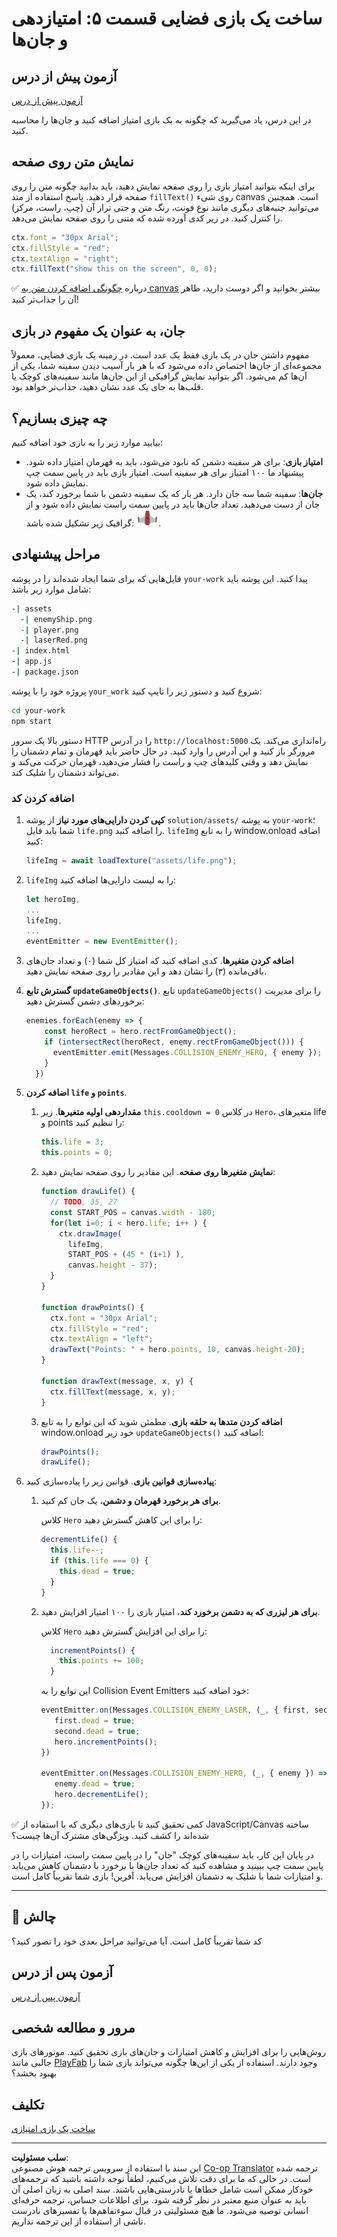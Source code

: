 <!--
CO_OP_TRANSLATOR_METADATA:
{
  "original_hash": "adda95e02afa3fbee67b6e385b1109e1",
  "translation_date": "2025-08-29T14:29:49+00:00",
  "source_file": "6-space-game/5-keeping-score/README.md",
  "language_code": "fa"
}
-->
# ساخت یک بازی فضایی قسمت ۵: امتیازدهی و جان‌ها

## آزمون پیش از درس

[آزمون پیش از درس](https://ff-quizzes.netlify.app/web/quiz/37)

در این درس، یاد می‌گیرید که چگونه به یک بازی امتیاز اضافه کنید و جان‌ها را محاسبه کنید.

## نمایش متن روی صفحه

برای اینکه بتوانید امتیاز بازی را روی صفحه نمایش دهید، باید بدانید چگونه متن را روی صفحه قرار دهید. پاسخ استفاده از متد `fillText()` روی شیء canvas است. همچنین می‌توانید جنبه‌های دیگری مانند نوع فونت، رنگ متن و حتی تراز آن (چپ، راست، مرکز) را کنترل کنید. در زیر کدی آورده شده که متنی را روی صفحه نمایش می‌دهد.

```javascript
ctx.font = "30px Arial";
ctx.fillStyle = "red";
ctx.textAlign = "right";
ctx.fillText("show this on the screen", 0, 0);
```

✅ درباره [چگونگی اضافه کردن متن به canvas](https://developer.mozilla.org/docs/Web/API/Canvas_API/Tutorial/Drawing_text) بیشتر بخوانید و اگر دوست دارید، ظاهر آن را جذاب‌تر کنید!

## جان، به عنوان یک مفهوم در بازی

مفهوم داشتن جان در یک بازی فقط یک عدد است. در زمینه یک بازی فضایی، معمولاً مجموعه‌ای از جان‌ها اختصاص داده می‌شود که با هر بار آسیب دیدن سفینه شما، یکی از آن‌ها کم می‌شود. اگر بتوانید نمایش گرافیکی از این جان‌ها مانند سفینه‌های کوچک یا قلب‌ها به جای یک عدد نشان دهید، جذاب‌تر خواهد بود.

## چه چیزی بسازیم؟

بیایید موارد زیر را به بازی خود اضافه کنیم:

- **امتیاز بازی**: برای هر سفینه دشمن که نابود می‌شود، باید به قهرمان امتیاز داده شود. پیشنهاد ما ۱۰۰ امتیاز برای هر سفینه است. امتیاز بازی باید در پایین سمت چپ نمایش داده شود.
- **جان‌ها**: سفینه شما سه جان دارد. هر بار که یک سفینه دشمن با شما برخورد کند، یک جان از دست می‌دهید. تعداد جان‌ها باید در پایین سمت راست نمایش داده شود و از گرافیک زیر تشکیل شده باشد: ![تصویر جان](../../../../translated_images/life.6fb9f50d53ee0413cd91aa411f7c296e10a1a6de5c4a4197c718b49bf7d63ebf.fa.png).

## مراحل پیشنهادی

فایل‌هایی که برای شما ایجاد شده‌اند را در پوشه `your-work` پیدا کنید. این پوشه باید شامل موارد زیر باشد:

```bash
-| assets
  -| enemyShip.png
  -| player.png
  -| laserRed.png
-| index.html
-| app.js
-| package.json
```

پروژه خود را با پوشه `your_work` شروع کنید و دستور زیر را تایپ کنید:

```bash
cd your-work
npm start
```

دستور بالا یک سرور HTTP را در آدرس `http://localhost:5000` راه‌اندازی می‌کند. یک مرورگر باز کنید و این آدرس را وارد کنید. در حال حاضر باید قهرمان و تمام دشمنان را نمایش دهد و وقتی کلیدهای چپ و راست را فشار می‌دهید، قهرمان حرکت می‌کند و می‌تواند دشمنان را شلیک کند.

### اضافه کردن کد

1. **کپی کردن دارایی‌های مورد نیاز** از پوشه `solution/assets/` به پوشه `your-work`؛ شما باید فایل `life.png` را اضافه کنید. `lifeImg` را به تابع window.onload اضافه کنید:

    ```javascript
    lifeImg = await loadTexture("assets/life.png");
    ```

2. `lifeImg` را به لیست دارایی‌ها اضافه کنید:

    ```javascript
    let heroImg,
    ...
    lifeImg,
    ...
    eventEmitter = new EventEmitter();
    ```
  
3. **اضافه کردن متغیرها**. کدی اضافه کنید که امتیاز کل شما (۰) و تعداد جان‌های باقی‌مانده (۳) را نشان دهد و این مقادیر را روی صفحه نمایش دهید.

4. **گسترش تابع `updateGameObjects()`**. تابع `updateGameObjects()` را برای مدیریت برخوردهای دشمن گسترش دهید:

    ```javascript
    enemies.forEach(enemy => {
        const heroRect = hero.rectFromGameObject();
        if (intersectRect(heroRect, enemy.rectFromGameObject())) {
          eventEmitter.emit(Messages.COLLISION_ENEMY_HERO, { enemy });
        }
      })
    ```

5. **اضافه کردن `life` و `points`**. 
   1. **مقداردهی اولیه متغیرها**. زیر `this.cooldown = 0` در کلاس `Hero`، متغیرهای life و points را تنظیم کنید:

        ```javascript
        this.life = 3;
        this.points = 0;
        ```

   2. **نمایش متغیرها روی صفحه**. این مقادیر را روی صفحه نمایش دهید:

        ```javascript
        function drawLife() {
          // TODO, 35, 27
          const START_POS = canvas.width - 180;
          for(let i=0; i < hero.life; i++ ) {
            ctx.drawImage(
              lifeImg, 
              START_POS + (45 * (i+1) ), 
              canvas.height - 37);
          }
        }
        
        function drawPoints() {
          ctx.font = "30px Arial";
          ctx.fillStyle = "red";
          ctx.textAlign = "left";
          drawText("Points: " + hero.points, 10, canvas.height-20);
        }
        
        function drawText(message, x, y) {
          ctx.fillText(message, x, y);
        }

        ```

   3. **اضافه کردن متدها به حلقه بازی**. مطمئن شوید که این توابع را به تابع window.onload خود زیر `updateGameObjects()` اضافه کنید:

        ```javascript
        drawPoints();
        drawLife();
        ```

6. **پیاده‌سازی قوانین بازی**. قوانین زیر را پیاده‌سازی کنید:

   1. **برای هر برخورد قهرمان و دشمن**، یک جان کم کنید.
   
      کلاس `Hero` را برای این کاهش گسترش دهید:

        ```javascript
        decrementLife() {
          this.life--;
          if (this.life === 0) {
            this.dead = true;
          }
        }
        ```

   2. **برای هر لیزری که به دشمن برخورد کند**، امتیاز بازی را ۱۰۰ امتیاز افزایش دهید.

      کلاس `Hero` را برای این افزایش گسترش دهید:
    
        ```javascript
          incrementPoints() {
            this.points += 100;
          }
        ```

        این توابع را به Collision Event Emitters خود اضافه کنید:

        ```javascript
        eventEmitter.on(Messages.COLLISION_ENEMY_LASER, (_, { first, second }) => {
           first.dead = true;
           second.dead = true;
           hero.incrementPoints();
        })

        eventEmitter.on(Messages.COLLISION_ENEMY_HERO, (_, { enemy }) => {
           enemy.dead = true;
           hero.decrementLife();
        });
        ```

✅ کمی تحقیق کنید تا بازی‌های دیگری که با استفاده از JavaScript/Canvas ساخته شده‌اند را کشف کنید. ویژگی‌های مشترک آن‌ها چیست؟

در پایان این کار، باید سفینه‌های کوچک "جان" را در پایین سمت راست، امتیازات را در پایین سمت چپ ببینید و مشاهده کنید که تعداد جان‌ها با برخورد با دشمنان کاهش می‌یابد و امتیازات شما با شلیک به دشمنان افزایش می‌یابد. آفرین! بازی شما تقریباً کامل است.

---

## 🚀 چالش

کد شما تقریباً کامل است. آیا می‌توانید مراحل بعدی خود را تصور کنید؟

## آزمون پس از درس

[آزمون پس از درس](https://ff-quizzes.netlify.app/web/quiz/38)

## مرور و مطالعه شخصی

روش‌هایی را برای افزایش و کاهش امتیازات و جان‌های بازی تحقیق کنید. موتورهای بازی جالبی مانند [PlayFab](https://playfab.com) وجود دارند. استفاده از یکی از این‌ها چگونه می‌تواند بازی شما را بهبود بخشد؟

## تکلیف

[ساخت یک بازی امتیازی](assignment.md)

---

**سلب مسئولیت**:  
این سند با استفاده از سرویس ترجمه هوش مصنوعی [Co-op Translator](https://github.com/Azure/co-op-translator) ترجمه شده است. در حالی که ما برای دقت تلاش می‌کنیم، لطفاً توجه داشته باشید که ترجمه‌های خودکار ممکن است شامل خطاها یا نادرستی‌هایی باشند. سند اصلی به زبان اصلی آن باید به عنوان منبع معتبر در نظر گرفته شود. برای اطلاعات حساس، ترجمه حرفه‌ای انسانی توصیه می‌شود. ما هیچ مسئولیتی در قبال سوءتفاهم‌ها یا تفسیرهای نادرست ناشی از استفاده از این ترجمه نداریم.